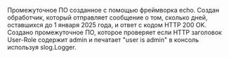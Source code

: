 Промежуточное ПО созданное с помощью фреймворка echo.
Создан обработчик, который отправляет сообщение о том, сколько дней, оставшихся до 1 января 2025 года, и ответ с кодом HTTP 200 OK.
Создано промежуточное ПО, которое проверяет если HTTP заголовок User-Role содержит admin и печатает "user is admin" в консоль используя slog.Logger.
